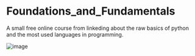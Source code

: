 # Foundations_and_Fundamentals
A small free online course from linkeding about the raw basics of python and the most used languages in programming.

![image](https://github.com/APPaul2601/Foundations_and_Fundamentals/assets/153536502/3aadf049-dd69-44a3-b2e6-75883745ef41)
